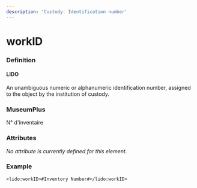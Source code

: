 ```yaml
---
description: 'Custody: Identification number'
---
```


# workID

### Definition

#### LIDO

An unambiguous numeric or alphanumeric identification number, assigned to the object by the institution of custody.

### MuseumPlus

N° d'inventaire

### Attributes

_No attribute is currently defined for this element._

### Example

```markup
<lido:workID>#Inventory Number#</lido:workID>
```



